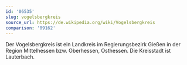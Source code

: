 ```yaml
---
id: '06535'
slug: vogelsbergkreis
source_url: https://de.wikipedia.org/wiki/Vogelsbergkreis
comparison: '09162'
---
```


Der Vogelsbergkreis ist ein Landkreis im Regierungsbezirk Gießen in der Region Mittelhessen bzw. Oberhessen, Osthessen. Die Kreisstadt ist Lauterbach.
